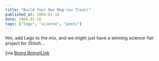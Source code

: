 ```yaml
---
title: "Build Your Own Mag-lev Train!"
published_at: 2004-01-16
date: 2004-01-16
tags: ["lego", "science", "posts"]
---
```

Hm, add Lego to the mix, and we might just have a winning science-fair project for Shiloh...  

[via [Boing Boing](http://boingboing.net)][Link](http://www.guardian.co.uk/life/feature/story/0,13026,1122916,00.html)